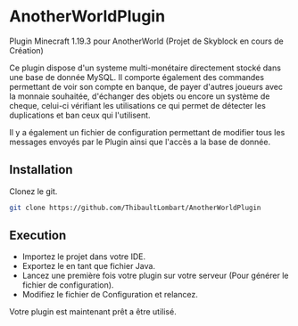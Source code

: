 # AnotherWorldPlugin

Plugin Minecraft 1.19.3 pour AnotherWorld (Projet de Skyblock en cours de Création)

Ce plugin dispose d'un systeme multi-monétaire directement stocké dans une base de donnée MySQL.
Il comporte également des commandes permettant de voir son compte en banque, de payer d'autres joueurs avec la monnaie souhaitée, d'échanger des objets ou encore un système de cheque, celui-ci vérifiant les utilisations ce qui permet de détecter les duplications et ban ceux qui l'utilisent.

Il y a également un fichier de configuration permettant de modifier tous les messages envoyés par le Plugin ainsi que l'accès a la base de donnée.

## Installation

Clonez le git.

```bash
git clone https://github.com/ThibaultLombart/AnotherWorldPlugin
```

## Execution

* Importez le projet dans votre IDE.
* Exportez le en tant que fichier Java.
* Lancez une première fois votre plugin sur votre serveur (Pour générer le fichier de configuration).
* Modifiez le fichier de Configuration et relancez.

Votre plugin est maintenant prêt a être utilisé.
